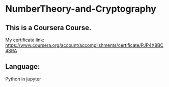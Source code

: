 # NumberTheory-and-Cryptography

## This is a Coursera Course.
My certificate link: https://www.coursera.org/account/accomplishments/certificate/PJP4X8BC4SRA

## Language: 
Python in jupyter
